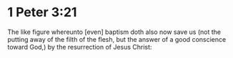 # 1 Peter 3:21

The like figure whereunto [even] baptism doth also now save us (not the putting away of the filth of the flesh, but the answer of a good conscience toward God,) by the resurrection of Jesus Christ: